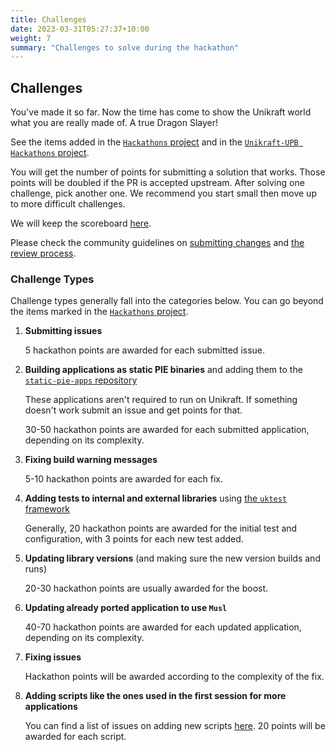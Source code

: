 ```yaml
---
title: Challenges
date: 2023-03-31T05:27:37+10:00
weight: 7
summary: "Challenges to solve during the hackathon"
---
```


## Challenges

You've made it so far.
Now the time has come to show the Unikraft world what you are really made of.
A true Dragon Slayer!

See the items added in the [`Hackathons` project](https://github.com/orgs/unikraft/projects/29) and in the [`Unikraft-UPB Hackathons` project](https://github.com/orgs/unikraft-upb/projects/1).

You will get the number of points for submitting a solution that works.
Those points will be doubled if the PR is accepted upstream.
After solving one challenge, pick another one.
We recommend you start small then move up to more difficult challenges.

We will keep the scoreboard [here](https://leaderboardhq.com/ooozq5hc).

Please check the community guidelines on [submitting changes](/docs/contributing/submitting-changes) and [the review process](/docs/contributing/review-process).

### Challenge Types

Challenge types generally fall into the categories below.
You can go beyond the items marked in the [`Hackathons` project](https://github.com/orgs/unikraft/projects/29).

1. **Submitting issues**

   5 hackathon points are awarded for each submitted issue.

1. **Building applications as static PIE binaries** and adding them to the [`static-pie-apps` repository](https://github.com/unikraft/static-pie-apps)

   These applications aren't required to run on Unikraft.
   If something doesn't work submit an issue and get points for that.

   30-50 hackathon points are awarded for each submitted application, depending on its complexity.

1. **Fixing build warning messages**

   5-10 hackathon points are awarded for each fix.

1. **Adding tests to internal and external libraries** using [the `uktest` framework](https://github.com/unikraft/unikraft/tree/staging/lib/uktest)

   Generally, 20 hackathon points are awarded for the initial test and configuration, with 3 points for each new test added.

1. **Updating library versions** (and making sure the new version builds and runs)

   20-30 hackathon points are usually awarded for the boost.

1. **Updating already ported application to use `Musl`**

   40-70 hackathon points are awarded for each updated application, depending on its complexity.

1. **Fixing issues**

   Hackathon points will be awarded according to the complexity of the fix.

1. **Adding scripts like the ones used in the first session for more applications**

   You can find a list of issues on adding new scripts [here](https://github.com/orgs/unikraft-upb/projects/1).
   20 points will be awarded for each script.

